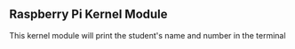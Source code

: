 ## Raspberry Pi Kernel Module ##

This kernel module will print the student's name and number in the terminal

